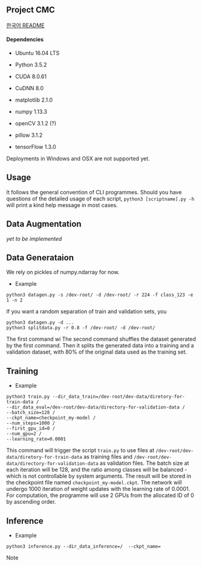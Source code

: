 ## Project CMC
[한국어 README](./README.ko.md)

#### Dependencies
* Ubuntu 16.04 LTS
* Python 3.5.2

* CUDA 8.0.61
* CuDNN 8.0

* matplotlib 2.1.0
* numpy 1.13.3
* openCV 3.1.2 (?)
* pillow 3.1.2
* tensorFlow 1.3.0

Deployments in Windows and OSX are not supported yet.

## Usage
It follows the general convention of CLI programmes. Should you have questions of the detailed usage of each script, `python3 [scriptname].py -h` will print a kind help message in most cases.

## Data Augmentation
*yet to be implemented*

## Data Generataion
We rely on pickles of numpy.ndarray for now. 

* Example
```
python3 datagen.py -s /dev-root/ -d /dev-root/ -r 224 -f class_123 -e 1 -n 2
```

If you want a random separation of train and validation sets, you 
```
python3 datagen.py -d ... 
python3 splitdata.py -r 0.8 -f /dev-root/ -d /dev-root/ 
```
The first command wi
The second command shuffles the dataset generated by the first command. Then it splits the generated data into a training and a validation dataset, with 80% of the original data used as the training set. 

## Training

* Example
```
python3 train.py --dir_data_train=/dev-root/dev-data/diretory-for-train-data /
--dir_data_eval=/dev-root/dev-data/directory-for-validation-data /
--batch_size=128 /
--ckpt_name=checkpoint_my-model /
--num_steps=1000 /
--first_gpu_id=0 /
--num_gpu=2 /
--learning_rate=0.0001
```
This command will trigger the script `train.py` to use files at `/dev-root/dev-data/diretory-for-train-data` as training files and `/dev-root/dev-data/directory-for-validation-data` as validation files. The batch size at each iteration will be 128, and the ratio among classes will be balanced - which is not controllable by system arguments. The result will be stored in the checkpoint file named `checkpoint_my-model.ckpt`. The network will undergo 1000 iteration of weight updates with the learning rate of 0.0001. For computation, the programme will use 2 GPUs from the allocated ID of 0 by ascending order. 

## Inference

* Example
```
python3 inference.py --dir_data_inference=/  --ckpt_name=
```
Note

##